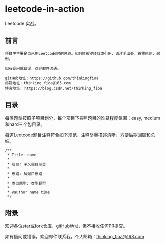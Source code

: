 # leetcode-in-action
Leetcode 实战。

## 前言
```
项目中主要是自己刷Leetcode时的总结。如各位希望转载或引用，请注明出处，尊重原创，谢谢。

如有疑问或错误，欢迎邮件沟通。

gitHub地址：https://github.com/thinkingfioa
邮箱地址：thinking_fioa@163.com
博客地址: https://blog.csdn.net/thinking_fioa
```

## 目录

每类题型按照子项目划分，每个项目下按照题目的难易程度氛围：easy, medium和hard三个包目录。

每道Leetcode题目注释符合如下规范，注释尽量描述清晰，方便后期回顾和总结。
```
/**
 * Title: name
 * 
 * 题目: 中文题目意思
 *
 * 思路: 解题目思路
 * 
 * 类似题型: 类型题型 
 *
 * @author name time
 */
```

## 附录
欢迎各位star或fork仓库，[gitHub地址](https://github.com/thinkingfioa/leetcode_in_action)，但不接收任何PR提交。

如有疑问或错误，欢迎邮件联系我，个人邮箱：thinking_fioa@163.com
